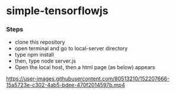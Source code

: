 # simple-tensorflowjs


### Steps
- clone this repository
- open terminal and go to local-server directory
- type npm install
- then, type node server.js
- Open the local host, then a html page (as below) appears


https://user-images.githubusercontent.com/80513210/152207666-15a5723e-c302-4ab5-bdee-470f2014597b.mp4

